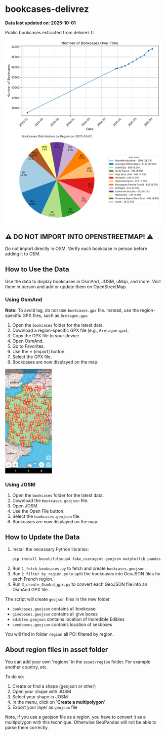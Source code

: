 # bookcases-delivrez

**Data last updated on: 2025-10-01**

Public bookcases extracted from delivrez.fr

![Bookcases count history](assets/bookcases_count_history.png)
![Bookcases distribution pie](assets/bookcases_distribution_pie_chart.png)

## ⚠️ DO NOT IMPORT INTO OPENSTREETMAP! ⚠️

Do not import directly in OSM. Verify each bookcase in person before adding it to OSM.

## How to Use the Data

Use the data to display bookcases in OsmAnd, JOSM, uMap, and more. Visit them in person and add or update them on OpenStreetMap.

### Using OsmAnd

**Note:** To avoid lag, do not use `bookcases.gpx` file. Instead, use the region-specific GPX files, such as `Bretagne.gpx`.

1. Open the `bookcases` folder for the latest data.
2. Download a region-specific GPX file (e.g., `Bretagne.gpx`).
3. Copy the GPX file to your device.
4. Open OsmAnd.
5. Go to Favorites.
6. Use the **+** (import) button.
7. Select the GPX file.
8. Bookcases are now displayed on the map.

<img alt="Bookcases in OsmAnd" src="./assets/OsmAnd.png" height="30%" width="30%">

### Using JOSM

1. Open the `bookcases` folder for the latest data.
2. Download the `bookcases.geojson` file.
3. Open JOSM.
4. Use the Open File button.
5. Select the `bookcases.geojson` file.
6. Bookcases are now displayed on the map.

## How to Update the Data

1. Install the necessary Python libraries:
    ```sh
    pip install beautifulsoup4 fake_useragent geojson matplotlib pandas selenium shapely
    ```
2. Run `1_fetch_bookcases.py` to fetch and create `bookcases.geojson`.
3. Run `2_filter_by_region.py` to split the bookcases into GeoJSON files for each French region.
4. Run `3_create_OsmAnd_gpx.py` to convert each GeoJSON file into an OsmAnd GPX file.

The script will create `geojson` files in the new folder.

- `bookcases.geojson` contains all bookcase
- `giveboxes.geojson` contains all give boxes
- `edibles.geojson` contains location of Incredible Edibles
- `seedboxes.geojson` contains location of sesboxes

You will find in folder `region` all POI filtered by region.

## About region files in asset folder

You can add your own 'regions' in the `asset/region` folder.
For example another country, etc.

To do so:

1. Create or find a shape (geojson or other)
1. Open your shape with JOSM
1. Select your shape in JOSM
1. In the menu, click on '**Create a multipolygon**'
1. Export your layer as `geojson` file

Note, if you use a geojson file as a region, you have to convert it as a multipolygon with this technique.
Otherwise GeoPandas will not be able to parse them correctly.
